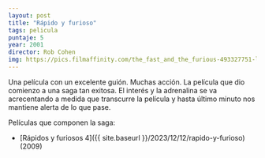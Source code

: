 ```yaml
---
layout: post
title: "Rápido y furioso"
tags: pelicula
puntaje: 5
year: 2001
director: Rob Cohen
img: https://pics.filmaffinity.com/the_fast_and_the_furious-493327751-large.jpg
---
```


Una película con un excelente guión. Muchas acción. La película que dio comienzo a una saga tan exitosa. El interés y la adrenalina se va acrecentando a medida que transcurre la película y hasta último minuto nos mantiene alerta de lo que pase.



Películas que componen la saga:

- [Rápidos y furiosos 4]({{ site.baseurl }}/2023/12/12/rapido-y-furioso) (2009)

  
